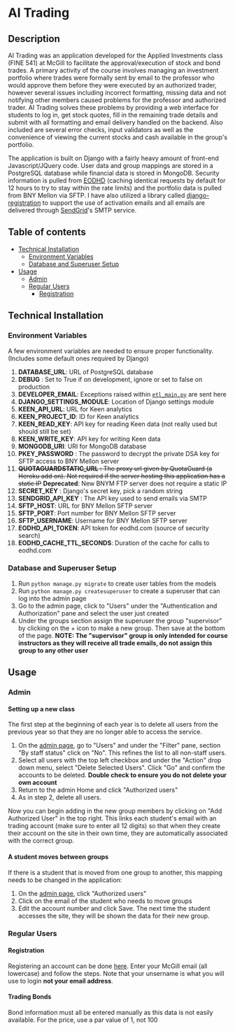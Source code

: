 # AI Trading

## Description

AI Trading was an application developed for the Applied Investments class (FINE 541) at McGill to facilitate the approval/execution of stock and bond trades. A primary activity of the course involves managing an investment portfolio where trades were formally sent by email to the professor who would approve them before they were executed by an authorized trader, however several issues including incorrect formatting, missing data and not notifying other members caused problems for the professor and authorized trader. AI Trading solves these problems by providing a web interface for students to log in, get stock quotes, fill in the remaining trade details and submit with all formatting and email delivery handled on the backend. Also included are several error checks, input validators as well as the convenience of viewing the current stocks and cash available in the group's portfolio.

The application is built on Django with a fairly heavy amount of front-end Javascript/JQuery code. User data and group mappings are stored in a PostgreSQL database while financial data is stored in MongoDB. Security information is pulled from [EODHD](https://eodhd.com) (caching identical requests by default for 12 hours to try to stay within the rate limits) and the portfolio data is pulled from BNY Mellon via SFTP. I have also utilized a library called [django-registration](https://django-registration.readthedocs.io) to support the use of activation emails and all emails are delivered through [SendGrid](https://sendgrid.com/)'s SMTP service.

## Table of contents

- [Technical Installation](#technical-installation)
  * [Environment Variables](#environment-variables)
  * [Database and Superuser Setup](#database-and-superuser-setup)
- [Usage](#usage)
  * [Admin](#admin)
  * [Regular Users](#regular-users)
    + [Registration](#registration)

## Technical Installation

### Environment Variables
A few environment variables are needed to ensure proper functionality. (Includes some default ones required by Django)

1. **DATABASE_URL**: URL of PostgreSQL database
2. **DEBUG** : Set to True if on development, ignore or set to false on production
3. **DEVELOPER_EMAIL**: Exceptions raised within [`etl_main.py`](aitrading/etl/etl_main.py) are sent here
4. **DJANGO_SETTINGS_MODULE**: Location of Django settings module
5. **KEEN_API_URL**: URL for Keen analytics
6. **KEEN_PROJECT_ID**: ID for Keen analytics
7. **KEEN_READ_KEY**: API key for reading Keen data (not really used but should still be set)
8. **KEEN_WRITE_KEY**: API key for writing Keen data
9. **MONGODB_URI**: URI for MongoDB database
10. **PKEY_PASSWORD** : The password to decrypt the private DSA key for SFTP access to BNY Mellon server
11. ~~**QUOTAGUARDSTATIC_URL** : The proxy url given by QuotaGuard (a Heroku add on). Not required if the server hosting this application has a static IP~~
**Deprecated**: New BNYM FTP server does not require a static IP
12. **SECRET_KEY** : Django's secret key, pick a random string
13. **SENDGRID_API_KEY** : The API key used to send emails via SMTP
14. **SFTP_HOST**: URL for BNY Mellon SFTP server
15. **SFTP_PORT**: Port number for BNY Mellon SFTP server
16. **SFTP_USERNAME**: Username for BNY Mellon SFTP server
17. **EODHD_API_TOKEN**: API token for eodhd.com (source of security search)
18. **EODHD_CACHE_TTL_SECONDS**: Duration of the cache for calls to eodhd.com

### Database and Superuser Setup

1. Run `python manage.py migrate` to create user tables from the models
2. Run `python manage.py createsuperuser` to create a superuser that can log into the admin page
3. Go to the admin page, click to "Users" under the "Authentication and Authorization" pane and select the user just created
4. Under the groups section assign the superuser the group "supervisor" by clicking on the + icon to make a new group. Then save at the bottom of the page.
**NOTE: The "supervisor" group is only intended for course instructors as they will receive all trade emails, do not assign this group to any other user**

## Usage

### Admin

#### Setting up a new class
The first step at the beginning of each year is to delete all users from the previous year so that they are no longer able to access the service.
1. On the [admin page](https://aitrading.herokuapp.com/admin), go to "Users" and under the "Filter" pane, section "By staff status" click on "No". This refines the list to all non-staff users.
2. Select all users with the top left checkbox and under the "Action" drop down menu, select "Delete Selected Users". Click "Go" and confirm the accounts to be deleted. **Double check to ensure you do not delete your own account**
3. Return to the admin Home and click "Authorized users"
4. As in step 2, delete all users.

Now you can begin adding in the new group members by clicking on "Add Authorized User" in the top right. This links each student's email with an trading account (make sure to enter all 12 digits) so that when they create their account on the site in their own time, they are automatically associated with the correct group.

#### A student moves between groups

If there is a student that is moved from one group to another, this mapping needs to be changed in the application:
1. On the [admin page](https://aitrading.herokuapp.com/admin), click "Authorized users"
2. Click on the email of the student who needs to move groups
3. Edit the account number and click Save. The next time the student accesses the site, they will be shown the data for their new group.

### Regular Users

#### Registration
Registering an account can be done [here](https://aitrading.herokuapp.com/accounts/register/). Enter your McGill email (all lowercase) and follow the steps. Note that your unsername is what you will use to login **not your email address**.

#### Trading Bonds
Bond information must all be entered manually as this data is not easily available. For the price, use a par value of 1, not 100
